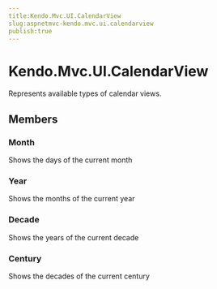 ```yaml
---
title:Kendo.Mvc.UI.CalendarView
slug:aspnetmvc-kendo.mvc.ui.calendarview
publish:true
---
```


# Kendo.Mvc.UI.CalendarView

Represents available types of calendar views.

## Members

### Month
Shows the days of the current month

### Year
Shows the months of the current year

### Decade
Shows the years of the current decade

### Century
Shows the decades of the current century